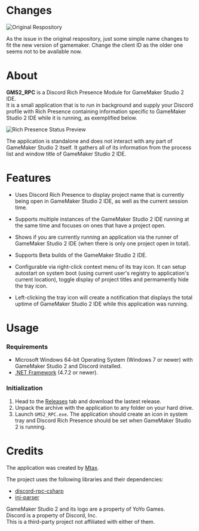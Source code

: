 # Changes
![Original Respository](https://github.com/Mtax-Development/GMS2_RPC)

As the issue in the original respository, just some simple name changes to fit the new version of gamemaker. 
Change the client ID as the older one seems not to be available now.


# About
**GMS2_RPC** is a Discord Rich Presence Module for GameMaker Studio 2 IDE.     
It is a small application that is to run in background and supply your Discord profile with Rich Presence containing information specific to GameMaker Studio 2 IDE while it is running, as exemplified below.

![Rich Presence Status Preview](https://i.imgur.com/fWmYior.png)

The application is standalone and does not interact with any part of GameMaker Studio 2 itself. It gathers all of its information from the process list and window title of GameMaker Studio 2 IDE.


# Features

* Uses Discord Rich Presence to display project name that is currently being open in GameMaker Studio 2 IDE, as well as the current session time.
* Supports multiple instances of the GameMaker Studio 2 IDE running at the same time and focuses on ones that have a project open.
* Shows if you are currently running an application via the runner of GameMaker Studio 2 IDE (when there is only one project open in total).
* Supports Beta builds of the GameMaker Studio 2 IDE.

* Configurable via right-click context menu of its tray icon. It can setup autostart on system boot (using current user's registry to application's current location), toggle display of project titles and permamently hide the tray icon.
* Left-clicking the tray icon will create a notification that displays the total uptime of GameMaker Studio 2 IDE while this application was running.


# Usage

### Requirements

* Microsoft Windows 64-bit Operating System (Windows 7 or newer) with GameMaker Studio 2 and Discord installed.
* [.NET Framework](https://dotnet.microsoft.com/download/dotnet-framework) (4.7.2 or newer).

### Initialization

1. Head to the [Releases](https://github.com/Git-Mtax/GMS2_RPC/releases) tab and download the lastest release.
2. Unpack the archive with the application to any folder on your hard drive.
3. Launch `GMS2_RPC.exe`. The application should create an icon in system tray and Discord Rich Presence should be set when GameMaker Studio 2 is running.


# Credits

The application was created by [Mtax](https://github.com/Git-Mtax).

The project uses the following libraries and their dependencies:     
* [discord-rpc-csharp](https://github.com/Lachee/discord-rpc-csharp)
* [ini-parser](https://github.com/rickyah/ini-parser)

GameMaker Studio 2 and its logo are a property of YoYo Games.    
Discord is a property of Discord, Inc.    
This is a third-party project not affiliated with either of them.
